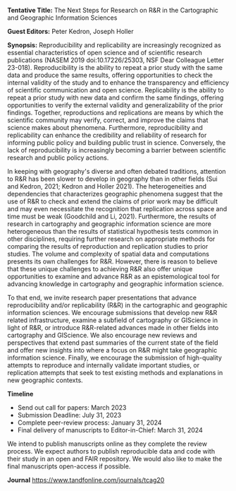 **Tentative Title:** The Next Steps for Research on R&R in the Cartographic and Geographic Information Sciences

**Guest Editors:** Peter Kedron, Joseph Holler

**Synopsis:** Reproducibility and replicability are increasingly recognized as essential characteristics of open science and of scientific research publications (NASEM 2019 doi:10.17226/25303, NSF Dear Colleague Letter 23-018).
Reproducibility is the ability to repeat a prior study with the same data and produce the same results, offering opportunities to check the internal validity of the study and to enhance the transparency and efficiency of scientific communication and open science.
Replicability is the ability to repeat a prior study with new data and confirm the same findings, offering opportunities to verify the external validity and generalizability of the prior findings.
Together, reproductions and replications are means by which the scientific community may verify, correct, and improve the claims that science makes about phenomena.
Furthermore, reproducibility and replicability can enhance the credibility and reliability of research for informing public policy and building public trust in science.
Conversely, the lack of reproducibility is increasingly becoming a barrier between scientific research and public policy actions.

In keeping with geography's diverse and often debated traditions, attention to R&R has been slower to develop in geography than in other fields (Sui and Kedron, 2021; Kedron and Holler 2021).
The heterogeneities and dependencies that characterizes geographic phenomena suggest that the use of R&R to check and extend the claims of prior work may be difficult and may even necessitate the recognition that replication across space and time must be weak (Goodchild and Li, 2021).
Furthermore, the results of research in cartography and geographic information science  are more heterogeneous than the results of statistical hypothesis tests common in other disciplines, requiring further research on appropriate methods for comparing the results of reproduction and replication studies to prior studies.
The volume and complexity of spatial data and computations presents its own challenges for R&R.
However, there is reason to believe that these unique challenges to achieving R&R also offer unique opportunities to examine and advance R&R as an epistemological tool for advancing knowledge in cartography and geographic information science.

To that end, we invite research paper presentations that advance reproducibility and/or replicability (R&R) in the cartographic and geographic information sciences.
We encourage submissions that develop new R&R related infrastructure, examine a subfield of cartography or GIScience in light of R&R, or introduce R&R-related advances made in other fields into cartography and GIScience.
We also encourage new reviews and perspectives that extend past summaries of the current state of the field and offer new insights into where a focus on R&R might take geographic information science.
Finally, we encourage the submission of high-quality attempts to reproduce and internally validate important studies, or replication attempts that seek to test existing methods and explanations in new geographic contexts.

**Timeline**
- Send out call for papers: March 2023
- Submission Deadline: July 31, 2023
- Complete peer-review process: January 31, 2024
- Final delivery of manuscripts to Editor-in-Chief: March 31, 2024

We intend to publish manuscripts online as they complete the review process.
We expect authors to publish reproducible data and code with their study in an open and FAIR repository.
We would also like to make the final manuscripts open-access if possible.

**Journal**
https://www.tandfonline.com/journals/tcag20
